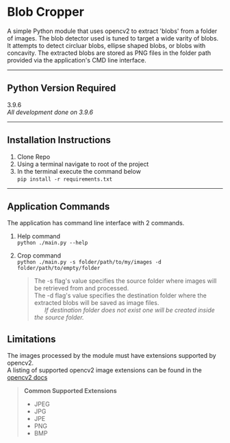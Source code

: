 # Blob Cropper

A simple Python module that uses opencv2 to extract 'blobs' from a folder of images. The blob detector used is tuned to target a wide varity of blobs. It attempts to detect circluar blobs, ellipse shaped blobs, or blobs with concavity. The extracted blobs are stored as PNG files in the folder path provided via the application's CMD line interface.

---

## Python Version Required

3.9.6  
_All development done on 3.9.6_

---

## Installation Instructions

1. Clone Repo
2. Using a terminal navigate to root of the project
3. In the terminal execute the command below  
   `pip install -r requirements.txt`

---

## Application Commands

The application has command line interface with 2 commands.

1. Help command  
   `python ./main.py --help`

2. Crop command  
   `python ./main.py -s folder/path/to/my/images -d folder/path/to/empty/folder`

   > The -s flag's value specifies the source folder where images will be retrieved from and processed.  
   > The -d flag's value specifies the destination folder where the extracted blobs will be saved as image files.  
   > &nbsp;&nbsp;&nbsp;&nbsp;&nbsp;&nbsp;_If destination folder does not exist one will be created inside the source folder._

## Limitations

The images processed by the module must have extensions supported by opencv2.  
A listing of supported opencv2 image extensions can be found in the [opencv2 docs](https://docs.opencv.org/4.x/d4/da8/group__imgcodecs.html#ga288b8b3da0892bd651fce07b3bbd3a56)

> **Common Supported Extensions**
>
> - JPEG
> - JPG
> - JPE
> - PNG
> - BMP
